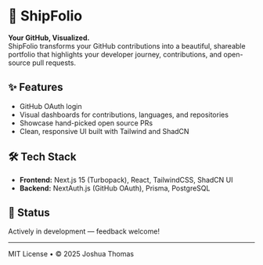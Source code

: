 # 🚢 ShipFolio

**Your GitHub, Visualized.**  
ShipFolio transforms your GitHub contributions into a beautiful, shareable portfolio that highlights your developer journey, contributions, and open-source pull requests.

## ✨ Features

- GitHub OAuth login
- Visual dashboards for contributions, languages, and repositories
- Showcase hand-picked open source PRs
- Clean, responsive UI built with Tailwind and ShadCN

## 🛠 Tech Stack

- **Frontend:** Next.js 15 (Turbopack), React, TailwindCSS, ShadCN UI
- **Backend:** NextAuth.js (GitHub OAuth), Prisma, PostgreSQL

## 🚧 Status

Actively in development — feedback welcome!

---

MIT License • © 2025 Joshua Thomas
